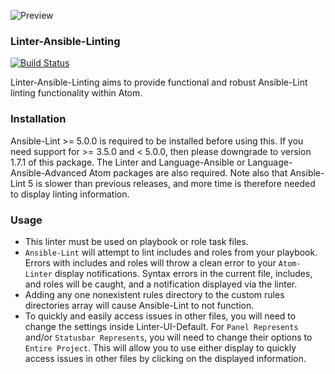 ![Preview](https://raw.githubusercontent.com/mschuchard/linter-ansible-linting/master/linter_ansible_linting.png)

### Linter-Ansible-Linting
[![Build Status](https://travis-ci.com/mschuchard/linter-ansible-linting.svg?branch=master)](https://travis-ci.com/mschuchard/linter-ansible-linting)

Linter-Ansible-Linting aims to provide functional and robust Ansible-Lint linting functionality within Atom.

### Installation
Ansible-Lint >= 5.0.0 is required to be installed before using this. If you need support for >= 3.5.0 and < 5.0.0, then please downgrade to version 1.7.1 of this package. The Linter and Language-Ansible or Language-Ansible-Advanced Atom packages are also required. Note also that Ansible-Lint 5 is slower than previous releases, and more time is therefore needed to display linting information.

### Usage
- This linter must be used on playbook or role task files.
- `Ansible-Lint` will attempt to lint includes and roles from your playbook. Errors with includes and roles will throw a clean error to your `Atom-Linter` display notifications. Syntax errors in the current file, includes, and roles will be caught, and a notification displayed via the linter.
- Adding any one nonexistent rules directory to the custom rules directories array will cause Ansible-Lint to not function.
- To quickly and easily access issues in other files, you will need to change the settings inside Linter-UI-Default. For `Panel Represents` and/or `Statusbar Represents`, you will need to change their options to `Entire Project`. This will allow you to use either display to quickly access issues in other files by clicking on the displayed information.
